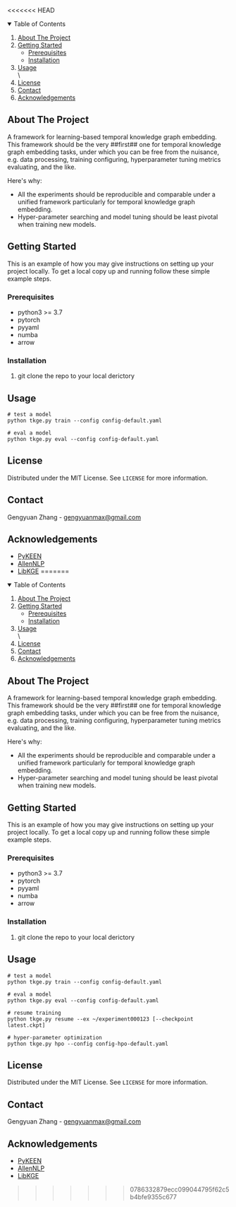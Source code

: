 <<<<<<< HEAD
<!-- TABLE OF CONTENTS -->
<details open="open">
  <summary>Table of Contents</summary>
  <ol>
    <li>
      <a href="#about-the-project">About The Project</a>
    </li>
    <li>
      <a href="#getting-started">Getting Started</a>
      <ul>
        <li><a href="#prerequisites">Prerequisites</a></li>
        <li><a href="#installation">Installation</a></li>
      </ul>
    </li>
    <li><a href="#usage">Usage</a></li>\
    <li><a href="#license">License</a></li>
    <li><a href="#contact">Contact</a></li>
    <li><a href="#acknowledgements">Acknowledgements</a></li>
  </ol>
</details>

<!-- ABOUT THE PROJECT -->
## About The Project

A framework for learning-based temporal knowledge graph embedding. This framework should be the very ##first## one for temporal knowledge graph embedding tasks, 
under which you can be free from the nuisance, e.g. data processing, training configuring, hyperparameter tuning metrics evaluating, and the like.

Here's why:
* All the experiments should be reproducible and comparable under a unified framework particularly for temporal knowledge graph embedding.
* Hyper-parameter searching and model tuning should be least pivotal when training new models.






<!-- GETTING STARTED -->
## Getting Started

This is an example of how you may give instructions on setting up your project locally.
To get a local copy up and running follow these simple example steps.

### Prerequisites

* python3 >= 3.7
* pytorch
* pyyaml
* numba
* arrow




### Installation

1. git clone the repo to your local derictory



<!-- USAGE EXAMPLES -->
## Usage

 ```
 # test a model
 python tkge.py train --config config-default.yaml

 # eval a model
 python tkge.py eval --config config-default.yaml
 ```




<!-- LICENSE -->
## License

Distributed under the MIT License. See `LICENSE` for more information.



<!-- CONTACT -->
## Contact

Gengyuan Zhang - gengyuanmax@gmail.com




<!-- ACKNOWLEDGEMENTS -->
## Acknowledgements
* [PyKEEN](https://github.com/pykeen/pykeen)
* [AllenNLP](https://github.com/allenai/allennlp)
* [LibKGE](https://github.com/uma-pi1/kge)
=======
<!-- TABLE OF CONTENTS -->
<details open="open">
  <summary>Table of Contents</summary>
  <ol>
    <li>
      <a href="#about-the-project">About The Project</a>
    </li>
    <li>
      <a href="#getting-started">Getting Started</a>
      <ul>
        <li><a href="#prerequisites">Prerequisites</a></li>
        <li><a href="#installation">Installation</a></li>
      </ul>
    </li>
    <li><a href="#usage">Usage</a></li>\
    <li><a href="#license">License</a></li>
    <li><a href="#contact">Contact</a></li>
    <li><a href="#acknowledgements">Acknowledgements</a></li>
  </ol>
</details>

<!-- ABOUT THE PROJECT -->
## About The Project

A framework for learning-based temporal knowledge graph embedding. This framework should be the very ##first## one for temporal knowledge graph embedding tasks, 
under which you can be free from the nuisance, e.g. data processing, training configuring, hyperparameter tuning metrics evaluating, and the like.

Here's why:
* All the experiments should be reproducible and comparable under a unified framework particularly for temporal knowledge graph embedding.
* Hyper-parameter searching and model tuning should be least pivotal when training new models.






<!-- GETTING STARTED -->
## Getting Started

This is an example of how you may give instructions on setting up your project locally.
To get a local copy up and running follow these simple example steps.

### Prerequisites
* python3 >= 3.7
* pytorch
* pyyaml
* numba
* arrow




### Installation

1. git clone the repo to your local derictory



<!-- USAGE EXAMPLES -->
## Usage

 ```
 # test a model
 python tkge.py train --config config-default.yaml

 # eval a model
 python tkge.py eval --config config-default.yaml

 # resume training 
 python tkge.py resume --ex ~/experiment000123 [--checkpoint latest.ckpt]

 # hyper-parameter optimization
 python tkge.py hpo --config config-hpo-default.yaml
 ```




<!-- LICENSE -->
## License

Distributed under the MIT License. See `LICENSE` for more information.



<!-- CONTACT -->
## Contact

Gengyuan Zhang - gengyuanmax@gmail.com




<!-- ACKNOWLEDGEMENTS -->
## Acknowledgements
* [PyKEEN](https://github.com/pykeen/pykeen)
* [AllenNLP](https://github.com/allenai/allennlp)
* [LibKGE](https://github.com/uma-pi1/kge)
>>>>>>> 0786332879ecc099044795f62c5b4bfe9355c677
